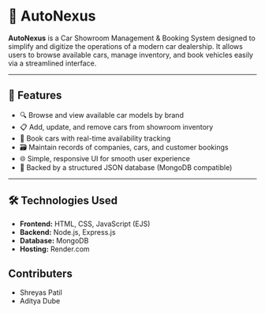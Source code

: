 # 🚗 AutoNexus

**AutoNexus** is a Car Showroom Management & Booking System designed to simplify and digitize the operations of a modern car dealership. It allows users to browse available cars, manage inventory, and book vehicles easily via a streamlined interface.

---

## 📌 Features

- 🔍 Browse and view available car models by brand
- 📋 Add, update, and remove cars from showroom inventory
- 🛒 Book cars with real-time availability tracking
- 🗃️ Maintain records of companies, cars, and customer bookings
- 🌐 Simple, responsive UI for smooth user experience
- 💾 Backed by a structured JSON database (MongoDB compatible)

---

## 🛠️ Technologies Used

- **Frontend:** HTML, CSS, JavaScript (EJS)
- **Backend:** Node.js, Express.js
- **Database:** MongoDB 
- **Hosting:** Render.com

## Contributers
- Shreyas Patil
- Aditya Dube
